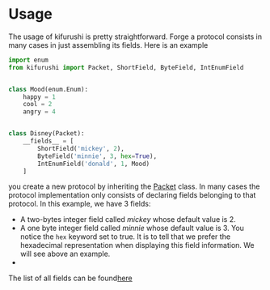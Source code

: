 # Usage

The usage of kifurushi is pretty straightforward. Forge a protocol consists in many cases in just assembling its fields.
Here is an example

```python
import enum
from kifurushi import Packet, ShortField, ByteField, IntEnumField


class Mood(enum.Enum):
    happy = 1
    cool = 2
    angry = 4


class Disney(Packet):
    __fields__ = [
        ShortField('mickey', 2),
        ByteField('minnie', 3, hex=True),
        IntEnumField('donald', 1, Mood)
    ]
```

you create a new protocol by inheriting the [Packet](api.md#packet) class. In many cases the protocol implementation
only consists of declaring fields belonging to that protocol. In this example, we have 3 fields:

* A two-bytes integer field called *mickey* whose default value is 2.
* A one byte integer field called *minnie* whose default value is 3. You notice the `hex` keyword set to true. It is to
  tell that we prefer the hexadecimal representation when displaying this field information. We will see above an
  example.
*

The list of all fields can be found[here](api.md#fields)

